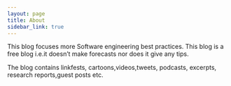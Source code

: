 ```yaml
---
layout: page
title: About
sidebar_link: true
---
```


This blog focuses more Software engineering best practices. This blog is a free blog i.e.it doesn’t make forecasts nor does it give any tips.

The blog contains linkfests, cartoons,videos,tweets, podcasts, excerpts, research reports,guest posts etc.
